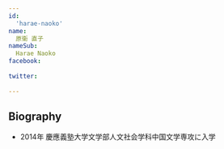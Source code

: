 ```yaml
---
id:
  'harae-naoko'
name:
  原衛 直子
nameSub:
  Harae Naoko
facebook:
 
twitter:
  
---
```




## Biography

- 2014年  慶應義塾大学文学部人文社会学科中国文学専攻に入学